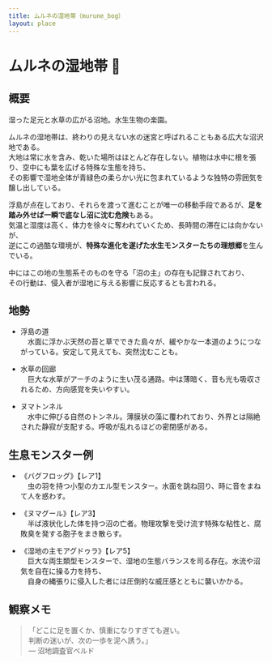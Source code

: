 ```yaml
---
title: ムルネの湿地帯（murune_bog）
layout: place
---
```



# ムルネの湿地帯 🐸

## 概要
湿った足元と水草の広がる沼地。水生生物の楽園。

ムルネの湿地帯は、終わりの見えない水の迷宮と呼ばれることもある広大な沼沢地である。  
大地は常に水を含み、乾いた場所はほとんど存在しない。植物は水中に根を張り、空中にも葉を広げる特殊な生態を持ち、  
その影響で湿地全体が青緑色の柔らかい光に包まれているような独特の雰囲気を醸し出している。

浮島が点在しており、それらを渡って進むことが唯一の移動手段であるが、**足を踏み外せば一瞬で底なし沼に沈む危険**もある。  
気温と湿度は高く、体力を徐々に奪われていくため、長時間の滞在には向かないが、  
逆にこの過酷な環境が、**特殊な進化を遂げた水生モンスターたちの理想郷**を生んでいる。

中にはこの地の生態系そのものを守る「沼の主」の存在も記録されており、  
その行動は、侵入者が湿地に与える影響に反応するとも言われる。

## 地勢
- 浮島の道  
　水面に浮かぶ天然の苔と草でできた島々が、緩やかな一本道のようにつながっている。安定して見えても、突然沈むことも。

- 水草の回廊  
　巨大な水草がアーチのように生い茂る通路。中は薄暗く、音も光も吸収されるため、方向感覚を失いやすい。

- ヌマトンネル  
　水中に伸びる自然のトンネル。薄膜状の藻に覆われており、外界とは隔絶された静寂が支配する。呼吸が乱れるほどの密閉感がある。

## 生息モンスター例
- 《バグフロッグ》【レア1】  
　虫の羽を持つ小型のカエル型モンスター。水面を跳ね回り、時に音をまねて人を惑わす。

- 《ヌマグール》【レア3】  
　半ば液状化した体を持つ沼の亡者。物理攻撃を受け流す特殊な粘性と、腐敗臭を発する胞子をまき散らす。

- 《湿地の主モアグドゥラ》【レア5】  
　巨大な両生類型モンスターで、湿地の生態バランスを司る存在。水流や沼気を自在に操る力を持ち、  
　自身の縄張りに侵入した者には圧倒的な威圧感とともに襲いかかる。

## 観察メモ
> 「どこに足を置くか、慎重になりすぎても遅い。  
> 判断の迷いが、次の一歩を泥へ誘う。」  
> ― 沼地調査官ベルド
